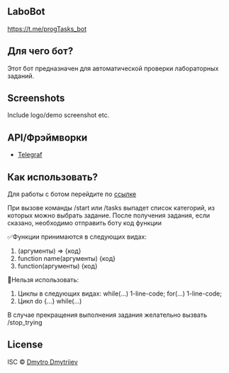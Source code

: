 
## LaboBot
https://t.me/progTasks_bot

## Для чего бот?
Этот бот предназначен для автоматической проверки лабораторных заданий.
 
## Screenshots
Include logo/demo screenshot etc.

## API/Фрэймворки
- [Telegraf](https://telegraf.js.org/#/)

## Как использовать?
Для работы с ботом перейдите по [ссылке](https://t.me/progTasks_bot)

При вызове команды /start или /tasks выпадет список категорий, из которых можно выбрать задание.
После получения задания, если сказано, необходимо отправить боту код функции

✅Функции принимаются в следующих видах:

1. (аргументы) => {код}
2. function name(аргументы) {код}
3. function(аргументы) {код}

🔴Нельзя использовать:

1. Циклы в следующих видах:
    while(...) 1-line-code;
    for(...) 1-line-code;
2. Цикл do {...} while(...)

В случае прекращения выполнения задания желательно вызвать /stop_trying

## License
ISC © [Dmytro Dmytriiev]()
